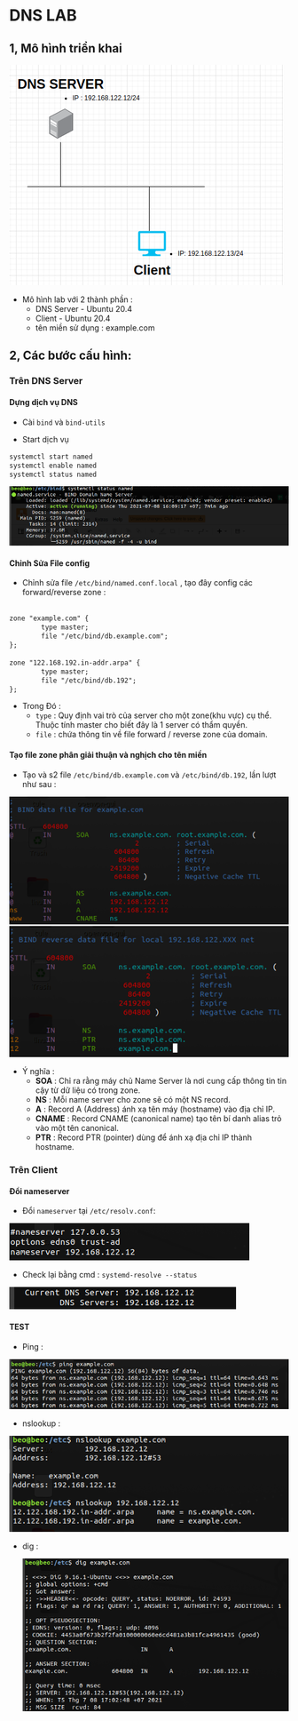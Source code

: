 # DNS LAB

## 1, Mô hình triển khai 

 <img src="https://github.com/tulha161/linux/blob/main/images/19.1.png">

- Mô hình lab với 2 thành phần : 
	- DNS Server - Ubuntu 20.4
	- Client - Ubuntu 20.4 
	- tên miền sử dụng : example.com
	
## 2, Các bước cấu hình:

### Trên DNS Server

#### Dựng dịch vụ DNS 
- Cài `bind` và `bind-utils`
	
- Start dịch vụ 
```
systemctl start named
systemctl enable named
systemctl status named

```
 <img src="https://github.com/tulha161/linux/blob/main/images/19.2.png">
 
#### Chỉnh Sửa File config	 
- Chỉnh sửa file `/etc/bind/named.conf.local` , tạo đây config các forward/reverse zone : 
````

zone "example.com" {
        type master;
        file "/etc/bind/db.example.com";
};

zone "122.168.192.in-addr.arpa" {
        type master;
        file "/etc/bind/db.192";
};
````
 
 - Trong Đó : 
 	- `type` : Quy định vai trò của server cho một zone(khu vực) cụ thể. Thuộc tính master cho biết đây là 1 server có thẩm quyền.
 	- `file` : chứa thông tin về file forward / reverse zone của domain.
 	
#### Tạo file zone phân giải thuận và nghịch cho tên miền
- Tạo và s2 file `/etc/bind/db.example.com` và `/etc/bind/db.192`, lần lượt như sau : 

 <img src="https://github.com/tulha161/linux/blob/main/images/19.3.png">

 <img src="https://github.com/tulha161/linux/blob/main/images/19.4.png">
 
- Ý nghĩa :
	- **SOA** : Chỉ ra rằng máy chủ Name Server là nơi cung cấp thông tin tin cậy từ dữ liệu có trong zone.
	- **NS** : Mỗi name server cho zone sẽ có một NS record.
	- **A** : Record A (Address) ánh xạ tên máy (hostname) vào địa chỉ IP.
	- **CNAME** : Record CNAME (canonical name) tạo tên bí danh alias trỏ vào một tên canonical.
	- **PTR** : Record PTR (pointer) dùng để ánh xạ địa chỉ IP thành hostname.
 
### Trên Client

#### Đổi nameserver
- Đổi `nameserver` tại `/etc/resolv.conf`: 

 <img src="https://github.com/tulha161/linux/blob/main/images/19.5.png">
 
- Check lại bằng cmd : `systemd-resolve --status` 

 <img src="https://github.com/tulha161/linux/blob/main/images/19.6.png">
 
#### TEST 
- Ping :

 <img src="https://github.com/tulha161/linux/blob/main/images/19.7.png">
 
- nslookup : 

 <img src="https://github.com/tulha161/linux/blob/main/images/19.8.png">
 
- dig : 

  <img src="https://github.com/tulha161/linux/blob/main/images/19.9.png">




